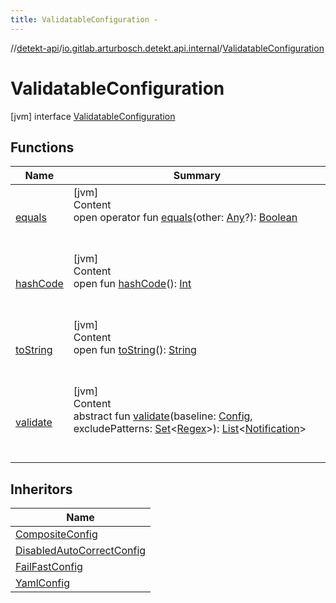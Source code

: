 ```yaml
---
title: ValidatableConfiguration -
---
```

//[detekt-api](../../index.md)/[io.gitlab.arturbosch.detekt.api.internal](../index.md)/[ValidatableConfiguration](index.md)



# ValidatableConfiguration  
 [jvm] interface [ValidatableConfiguration](index.md)   


## Functions  
  
|  Name|  Summary| 
|---|---|
| <a name="kotlin/Any/equals/#kotlin.Any?/PointingToDeclaration/"></a>[equals](../-yaml-config/-companion/index.md#%5Bkotlin%2FAny%2Fequals%2F%23kotlin.Any%3F%2FPointingToDeclaration%2F%5D%2FFunctions%2F-931080397)| <a name="kotlin/Any/equals/#kotlin.Any?/PointingToDeclaration/"></a>[jvm]  <br>Content  <br>open operator fun [equals](../-yaml-config/-companion/index.md#%5Bkotlin%2FAny%2Fequals%2F%23kotlin.Any%3F%2FPointingToDeclaration%2F%5D%2FFunctions%2F-931080397)(other: [Any](https://kotlinlang.org/api/latest/jvm/stdlib/kotlin/-any/index.html)?): [Boolean](https://kotlinlang.org/api/latest/jvm/stdlib/kotlin/-boolean/index.html)  <br><br><br>
| <a name="kotlin/Any/hashCode/#/PointingToDeclaration/"></a>[hashCode](../-yaml-config/-companion/index.md#%5Bkotlin%2FAny%2FhashCode%2F%23%2FPointingToDeclaration%2F%5D%2FFunctions%2F-931080397)| <a name="kotlin/Any/hashCode/#/PointingToDeclaration/"></a>[jvm]  <br>Content  <br>open fun [hashCode](../-yaml-config/-companion/index.md#%5Bkotlin%2FAny%2FhashCode%2F%23%2FPointingToDeclaration%2F%5D%2FFunctions%2F-931080397)(): [Int](https://kotlinlang.org/api/latest/jvm/stdlib/kotlin/-int/index.html)  <br><br><br>
| <a name="kotlin/Any/toString/#/PointingToDeclaration/"></a>[toString](../-yaml-config/-companion/index.md#%5Bkotlin%2FAny%2FtoString%2F%23%2FPointingToDeclaration%2F%5D%2FFunctions%2F-931080397)| <a name="kotlin/Any/toString/#/PointingToDeclaration/"></a>[jvm]  <br>Content  <br>open fun [toString](../-yaml-config/-companion/index.md#%5Bkotlin%2FAny%2FtoString%2F%23%2FPointingToDeclaration%2F%5D%2FFunctions%2F-931080397)(): [String](https://kotlinlang.org/api/latest/jvm/stdlib/kotlin/-string/index.html)  <br><br><br>
| <a name="io.gitlab.arturbosch.detekt.api.internal/ValidatableConfiguration/validate/#io.gitlab.arturbosch.detekt.api.Config#kotlin.collections.Set[kotlin.text.Regex]/PointingToDeclaration/"></a>[validate](validate.md)| <a name="io.gitlab.arturbosch.detekt.api.internal/ValidatableConfiguration/validate/#io.gitlab.arturbosch.detekt.api.Config#kotlin.collections.Set[kotlin.text.Regex]/PointingToDeclaration/"></a>[jvm]  <br>Content  <br>abstract fun [validate](validate.md)(baseline: [Config](../../io.gitlab.arturbosch.detekt.api/-config/index.md), excludePatterns: [Set](https://kotlinlang.org/api/latest/jvm/stdlib/kotlin.collections/-set/index.html)<[Regex](https://kotlinlang.org/api/latest/jvm/stdlib/kotlin.text/-regex/index.html)>): [List](https://kotlinlang.org/api/latest/jvm/stdlib/kotlin.collections/-list/index.html)<[Notification](../../io.gitlab.arturbosch.detekt.api/-notification/index.md)>  <br><br><br>


## Inheritors  
  
|  Name| 
|---|
| <a name="io.gitlab.arturbosch.detekt.api.internal/CompositeConfig///PointingToDeclaration/"></a>[CompositeConfig](../-composite-config/index.md)
| <a name="io.gitlab.arturbosch.detekt.api.internal/DisabledAutoCorrectConfig///PointingToDeclaration/"></a>[DisabledAutoCorrectConfig](../-disabled-auto-correct-config/index.md)
| <a name="io.gitlab.arturbosch.detekt.api.internal/FailFastConfig///PointingToDeclaration/"></a>[FailFastConfig](../-fail-fast-config/index.md)
| <a name="io.gitlab.arturbosch.detekt.api.internal/YamlConfig///PointingToDeclaration/"></a>[YamlConfig](../-yaml-config/index.md)

